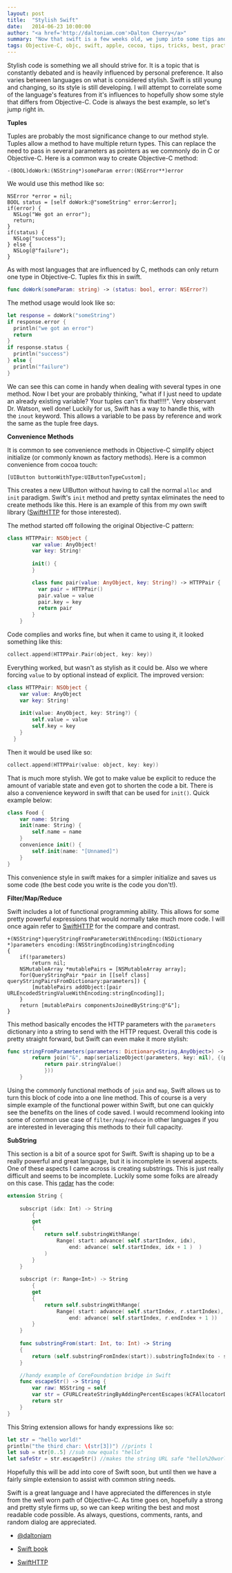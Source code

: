 ```yaml
---
layout: post
title:  "Stylish Swift"
date:   2014-06-23 10:00:00
author: "<a href='http://daltoniam.com'>Dalton Cherry</a>"
summary: "Now that swift is a few weeks old, we jump into some tips and tricks to maximize your swift style."
tags: Objective-C, objc, swift, apple, cocoa, tips, tricks, best, practice, help, style
---
```


Stylish code is something we all should strive for. It is a topic that is constantly debated and is heavily influenced by personal preference. It also varies between languages on what is considered stylish. Swift is still young and changing, so its style is still developing. I will attempt to correlate some of the language's features from it's influences to hopefully show some style that differs from Objective-C. Code is always the best example, so let's jump right in.

**Tuples**

Tuples are probably the most significance change to our method style. Tuples allow a method to have multiple return types. This can replace the need to pass in several parameters as pointers as we commonly do in C or Objective-C. Here is a common way to create Objective-C method:

```objc
-(BOOL)doWork:(NSString*)someParam error:(NSError**)error
```

We would use this method like so:

```objc
NSError *error = nil;
BOOL status = [self doWork:@"someString" error:&error];
if(error) {
  NSLog("We got an error");
  return;
}
if(status) {
  NSLog("success");
} else {
  NSLog(@"failure");
}
```

As with most languages that are influenced by C, methods can only return one type in Objective-C. Tuples fix this in swift.

```swift
func doWork(someParam: string) -> (status: bool, error: NSError?)
```

The method usage would look like so:

```swift
let response = doWork("someString")
if response.error {
  println("we got an error")
  return
}
if response.status {
  println("success")
} else {
  println("failure")
}
```

We can see this can come in handy when dealing with several types in one method. Now I bet your are probably thinking, "what if I just need to update an already existing variable? Your tuples can't fix that!!!!". Very observant Dr. Watson, well done! Luckily for us, Swift has a way to handle this, with the `inout` keyword. This allows a variable to be pass by reference and work the same as the tuple free days.


**Convenience Methods**

It is common to see convenience methods in Objective-C simplify object initialize (or commonly known as factory methods). Here is a common convenience from cocoa touch: 

```objc
[UIButton buttonWithType:UIButtonTypeCustom];
```

This creates a new UIButton without having to call the normal `alloc` and `init` paradigm. Swift's `init` method and pretty syntax eliminates the need to create methods like this. Here is an example of this from my own swift library ([SwiftHTTP](https://github.com/daltoniam/SwiftHTTP) for those interested).

The method started off following the original Objective-C pattern:
```swift
class HTTPPair: NSObject {
        var value: AnyObject!
        var key: String!
        
        init() {
        }

        class func pair(value: AnyObject, key: String?) -> HTTPPair {
          var pair = HTTPPair()
          pair.value = value
          pair.key = key
          return pair
        }
    }

```
Code complies and works fine, but when it came to using it, it looked something like this:

```swift
collect.append(HTTPPair.Pair(object, key: key))
```
Everything worked, but wasn't as stylish as it could be. Also we where forcing `value` to by optional instead of explicit. The improved version:

```swift
class HTTPPair: NSObject {
    var value: AnyObject
    var key: String!
    
    init(value: AnyObject, key: String?) {
        self.value = value
        self.key = key
    }
  }
```

Then it would be used like so:

```swift
collect.append(HTTPPair(value: object, key: key))
```

That is much more stylish. We got to make value be explicit to reduce the amount of variable state and even got to shorten the code a bit. There is also a convenience keyword in swift that can be used for `init()`. Quick example below:

```swift
class Food {
    var name: String
    init(name: String) {
        self.name = name
    }
    convenience init() {
        self.init(name: "[Unnamed]")
    }
}
```

This convenience style in swift makes for a simpler initialize and saves us some code (the best code you write is the code you don't!). 

**Filter/Map/Reduce**

Swift includes a lot of functional programming ability. This allows for some pretty powerful expressions that would normally take much more code. I will once again refer to [SwiftHTTP](https://github.com/daltoniam/SwiftHTTP) for the compare and contrast.

```objc
+(NSString*)queryStringFromParametersWithEncoding:(NSDictionary *)parameters encoding:(NSStringEncoding)stringEncoding
{
    if(!parameters)
        return nil;
    NSMutableArray *mutablePairs = [NSMutableArray array];
    for(QueryStringPair *pair in [[self class] queryStringPairsFromDictionary:parameters]) {
        [mutablePairs addObject:[pair URLEncodedStringValueWithEncoding:stringEncoding]];
    }
    return [mutablePairs componentsJoinedByString:@"&"];
}
```

This method basically encodes the HTTP parameters with the `parameters` dictionary into a string to send with the HTTP request. Overall this code is pretty straight forward, but Swift can even make it more stylish:

```swift
func stringFromParameters(parameters: Dictionary<String,AnyObject>) -> String {
        return join("&", map(serializeObject(parameters, key: nil), {(pair) in
            return pair.stringValue()
            }))
    }
```

Using the commonly functional methods of `join` and `map`, Swift allows us to turn this block of code into a one line method. This of course is a very simple example of the functional power within Swift, but one can quickly see the benefits on the lines of code saved. I would recommend looking into some of common use case of `filter/map/reduce` in other languages if you are interested in leveraging this methods to their full capacity.

**SubString**

This section is a bit of a source spot for Swift. Swift is shaping up to be a really powerful and great language, but it is incomplete in several aspects. One of these aspects I came across is creating substrings. This is just really difficult and seems to be incomplete. Luckily some some folks are already on this case. This [radar](http://openradar.appspot.com/radar?id=6373877630369792) has the code:

```swift
extension String {
    
    subscript (idx: Int) -> String
        {
        get
        {
            return self.substringWithRange(
                Range( start: advance( self.startIndex, idx),
                    end: advance( self.startIndex, idx + 1 )  )
            )
        }
    }
    
    subscript (r: Range<Int>) -> String
        {
        get
        {
            return self.substringWithRange(
                Range( start: advance( self.startIndex, r.startIndex),
                    end: advance( self.startIndex, r.endIndex + 1 ))              )
        }
    }
    
    func substringFrom(start: Int, to: Int) -> String
    {
        return (self.substringFromIndex(start)).substringToIndex(to - start + 1)
    }

    //handy example of CoreFoundation bridge in Swift
    func escapeStr() -> String {
        var raw: NSString = self
        var str = CFURLCreateStringByAddingPercentEscapes(kCFAllocatorDefault,raw,"[].",":/?&=;+!@#$()',*",CFStringConvertNSStringEncodingToEncoding(NSUTF8StringEncoding))
        return str
    }
}
```

This String extension allows for handy expressions like so:

```swift
let str = "hello world!"
println("the third char: \(str[3])") //prints l
let sub = str[0..5] //sub now equals "hello"
let safeStr = str.escapeStr() //makes the string URL safe "hello%20world"
```

Hopefully this will be add into core of Swift soon, but until then we have a fairly simple extension to assist with common string needs.

Swift is a great language and I have appreciated the differences in style from the well worn path of Objective-C. As time goes on, hopefully a strong and pretty style firms up, so we can keep writing the best and most readable code possible. As always, questions, comments, rants, and random dialog are appreciated.


- [@daltoniam](https://twitter.com/daltoniam)

- [Swift book](https://itunes.apple.com/us/book/swift-programming-language/id881256329?mt=11)

- [SwiftHTTP](https://github.com/daltoniam/SwiftHTTP)


